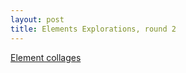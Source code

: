 ```yaml
---
layout: post
title: Elements Explorations, round 2
---
```


[Element collages](http://unibz.github.io/element-collages/v2/)